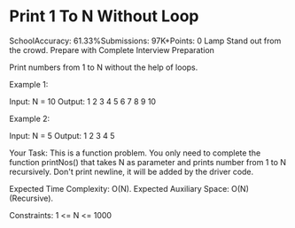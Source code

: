 # Print 1 To N Without Loop
SchoolAccuracy: 61.33%Submissions: 97K+Points: 0
Lamp
Stand out from the crowd. Prepare with Complete Interview Preparation  

Print numbers from 1 to N without the help of loops.

Example 1:

Input:
N = 10
Output: 1 2 3 4 5 6 7 8 9 10

Example 2:

Input:
N = 5
Output: 1 2 3 4 5
 

Your Task:
This is a function problem. You only need to complete the function printNos() that takes N as parameter and prints number from 1 to N recursively. Don't print newline, it will be added by the driver code.


Expected Time Complexity: O(N).
Expected Auxiliary Space: O(N) (Recursive).


Constraints:
1 <= N <= 1000

